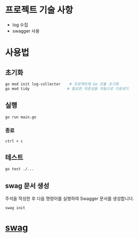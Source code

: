 # 프로젝트 기술 사항
- log 수집
- swagger 사용

# 사용법

## 초기화
```bash
go mod init log-collector    # 프로젝트에 Go 모듈 초기화
go mod tidy                 # 필요한 의존성을 자동으로 다운로드
```

## 실행
```bash
go run main.go
```

### 종료
```plantext
ctrl + c
```

## 테스트
```bash
go test ./...
```


## swag 문서 생성
주석을 작성한 후 다음 명령어를 실행하여 Swagger 문서를 생성합니다.

```bash
swag init
```

# [swag](http://localhost:8089/swagger/index.html)